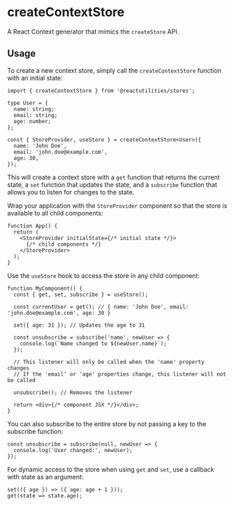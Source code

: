 # createContextStore

A React Context generator that mimics the `createStore` API.

## Usage

To create a new context store, simply call the `createContextStore` function with an initial state:

```tsx
import { createContextStore } from '@reactutilities/stores';

type User = {
  name: string;
  email: string;
  age: number;
};

const { StoreProvider, useStore } = createContextStore<User>({
  name: 'John Doe',
  email: 'john.doe@example.com',
  age: 30,
});
```

This will create a context store with a `get` function that returns the current state, a `set` function that updates the state, and a `subscribe` function that allows you to listen for changes to the state.

Wrap your application with the `StoreProvider` component so that the store is available to all child components:

```tsx
function App() {
  return (
    <StoreProvider initialState={/* initial state */}>
      {/* child components */}
    </StoreProvider>
  );
}
```

Use the `useStore` hook to access the store in any child component:

```tsx
function MyComponent() {
  const { get, set, subscribe } = useStore();

  const currentUser = get(); // { name: 'John Doe', email: 'john.doe@example.com', age: 30 }

  set({ age: 31 }); // Updates the age to 31

  const unsubscribe = subscribe('name', newUser => {
    console.log(`Name changed to ${newUser.name}`);
  });

  // This listener will only be called when the 'name' property changes
  // If the 'email' or 'age' properties change, this listener will not be called

  unsubscribe(); // Removes the listener

  return <div>{/* component JSX */}</div>;
}
```

You can also subscribe to the entire store by not passing a key to the subscribe function:

```tsx
const unsubscribe = subscribe(null, newUser => {
  console.log('User changed:', newUser);
});
```

For dynamic access to the store when using `get` and `set`, use a callback with state as an argument:

```tsx
set(({ age }) => ({ age: age + 1 }));
get(state => state.age);
```
